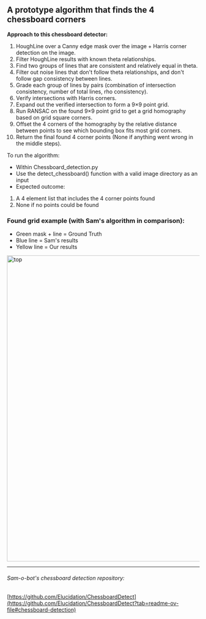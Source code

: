 ## A prototype algorithm that finds the 4 chessboard corners

**Approach to this chessboard detector:**

1. HoughLine over a Canny edge mask over the image + Harris corner detection on the image.
2. Filter HoughLine results with known theta relationships.
3. Find two groups of lines that are consistent and relatively equal in theta.
4. Filter out noise lines that don't follow theta relationships, and don't follow gap consistency between lines.
5. Grade each group of lines by pairs (combination of intersection consistency, number of total lines, rho consistency).
6. Verify intersections with Harris corners.
7. Expand out the verified intersection to form a 9×9 point grid.
8. Run RANSAC on the found 9×9 point grid to get a grid homography based on grid square corners.
9. Offset the 4 corners of the homography by the relative distance between points to see which bounding box fits most grid corners.
10. Return the final found 4 corner points (None if anything went wrong in the middle steps).

To run the algorithm:
- Within Chessboard_detection.py
- Use the detect_chessboard() function with a valid image directory as an input
- Expected outcome:
1) A 4 element list that includes the 4 corner points found
2) None if no points could be found

### Found grid example (with Sam's algorithm in comparison):

- Green mask + line = Ground Truth
- Blue line = Sam's results
- Yellow line = Our results

<img width="1030" height="802" alt="top" src="https://github.com/user-attachments/assets/9f17d49d-a9f0-4fc0-a329-c7e942623e41" />

---

###### Sam-o-bot's chessboard detection repository:
[https://github.com/Elucidation/ChessboardDetect](https://github.com/Elucidation/ChessboardDetect?tab=readme-ov-file#chessboard-detection)
